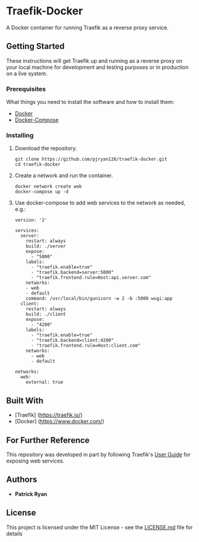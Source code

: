 # Traefik-Docker

A Docker container for running Traefik as a reverse proxy service.

## Getting Started

These instructions will get Traefik up and running as a reverse proxy on your local
machine for development and testing purposes or in production on a live system.

### Prerequisites

What things you need to install the software and how to install them:

- <a href="https://docs.docker.com/engine/installation/">Docker</a>
- <a href="https://docs.docker.com/compose/install/">Docker-Compose</a>

### Installing

1. Download the repository.

    ```
    git clone https://github.com/pjryan126/traefik-docker.git
    cd traefik-docker
    ```


1. Create a network and run the container.

    ```
    docker network create web
    docker-compose up -d
    ```

2. Use docker-compose to add web services to the network as needed, e.g.:

    ```
    version: '2'

    services:
      server:
        restart: always
        build: ./server
        expose:
          - "5000"
        labels:
          - "traefik.enable=true"
          - "traefik.backend=server:5000"
          - "traefik.frontend.rule=Host:api.server.com"
        networks:
        - web
        - default
        command: /usr/local/bin/gunicorn -w 2 -b :5000 wsgi:app
      client:
        restart: always
        build: ./client
        expose:
          - "4200"
        labels:
          - "traefik.enable=true"
          - "traefik.backend=client:4200"
          - "traefik.frontend.rule=Host:client.com"
        networks:
          - web
          - default

    networks:
      web:
        external: true
    ```

## Built With

* [Traefik] (https://traefik.io/)
* [Docker] (https://www.docker.com/)

## For Further Reference
This repository was developed in part by following Traefik's 
<a href="https://docs.traefik.io/user-guide/docker-and-lets-encrypt/">User Guide</a> for exposing web services.

## Authors

* **Patrick Ryan**

## License

This project is licensed under the MIT License - see the [LICENSE.md](LICENSE.md) file for details

